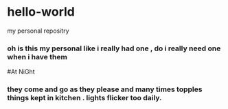 # hello-world
my personal repositry
### oh is this my personal like i really had one ,  do i really need one when i have them 
#At NiGht
### they come and go as they please and many times topples things kept in kitchen . lights flicker too daily.
